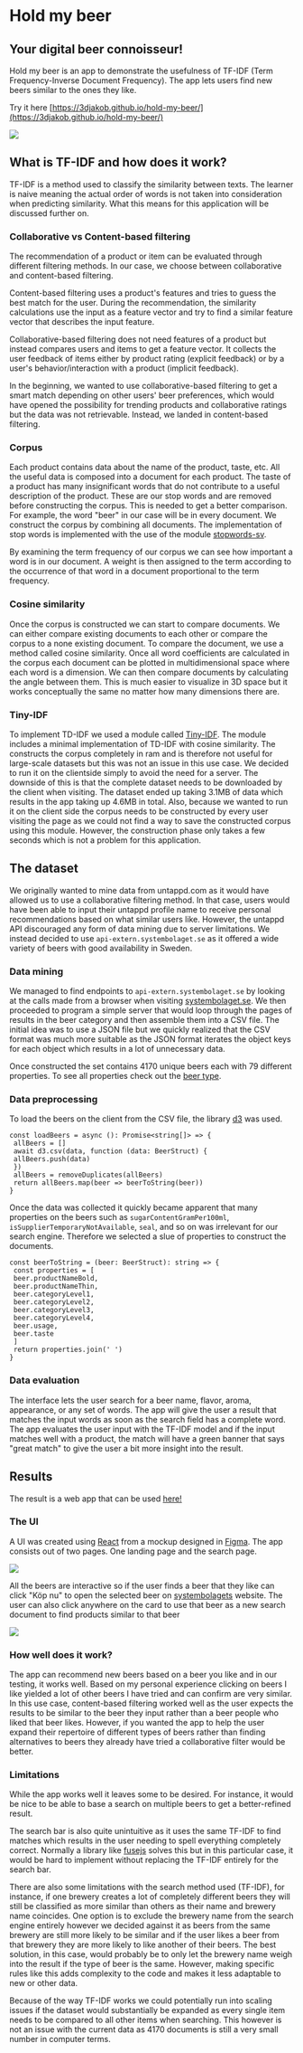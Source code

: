 # Hold my beer

## Your digital beer connoisseur!
Hold my beer is an app to demonstrate the usefulness of TF-IDF (Term Frequency-Inverse Document Frequency). The app lets users find new beers similar to the ones they like. 

Try it here [https://3djakob.github.io/hold-my-beer/](https://3djakob.github.io/hold-my-beer/)

![](screenshot.png)

## What is TF-IDF and how does it work?

TF-IDF is a method used to classify the similarity between texts. The learner is naive meaning the actual order of words is not taken into consideration when predicting similarity. What this means for this application will be discussed further on. 

### Collaborative vs Content-based filtering

The recommendation of a product or item can be evaluated through different filtering methods. In our case, we choose between collaborative and content-based filtering. 

Content-based filtering uses a product's features and tries to guess the best match for the user. During the recommendation, the similarity calculations use the input as a feature vector and try to find a similar feature vector that describes the input feature.

Collaborative-based filtering does not need features of a product but instead compares users and items to get a feature vector. It collects the user feedback of items either by product rating (explicit feedback) or by a user's behavior/interaction with a product (implicit feedback).

In the beginning, we wanted to use collaborative-based filtering to get a smart match depending on other users' beer preferences, which would have opened the possibility for trending products and collaborative ratings but the data was not retrievable. Instead, we landed in content-based filtering.

### Corpus

Each product contains data about the name of the product, taste, etc. All the useful data is composed into a document for each product. The taste of a product has many insignificant words that do not contribute to a useful description of the product. These are our stop words and are removed before constructing the corpus. This is needed to get a better comparison. For example, the word "beer" in our case will be in every document. We construct the corpus by combining all documents. The implementation of stop words is implemented with the use of the module [stopwords-sv](https://www.npmjs.com/package/stopwords-sv).

By examining the term frequency of our corpus we can see how important a word is in our document. A weight is then assigned to the term according to the occurrence of that word in a document proportional to the term frequency.


### Cosine similarity

Once the corpus is constructed we can start to compare documents. We can either compare existing documents to each other or compare the corpus to a none existing document. To compare the document, we use a method called cosine similarity. Once all word coefficients are calculated in the corpus each document can be plotted in multidimensional space where each word is a dimension. We can then compare documents by calculating the angle between them. This is much easier to visualize in 3D space but it works conceptually the same no matter how many dimensions there are.

### Tiny-IDF

To implement TD-IDF we used a module called [Tiny-IDF](https://www.npmjs.com/package/tiny-tfidf). The module includes a minimal implementation of TD-IDF with cosine similarity. The constructs the corpus completely in ram and is therefore not useful for large-scale datasets but this was not an issue in this use case. We decided to run it on the clientside simply to avoid the need for a server. The downside of this is that the complete dataset needs to be downloaded by the client when visiting. The dataset ended up taking 3.1MB of data which results in the app taking up 4.6MB in total. Also, because we wanted to run it on the client side the corpus needs to be constructed by every user visiting the page as we could not find a way to save the constructed corpus using this module. However, the construction phase only takes a few seconds which is not a problem for this application.

## The dataset

We originally wanted to mine data from untappd.com as it would have allowed us to use a collaborative filtering method. In that case, users would have been able to input their untappd profile name to receive personal recommendations based on what similar users like. However, the untappd API discouraged any form of data mining due to server limitations. We instead decided to use `api-extern.systembolaget.se` as it offered a wide variety of beers with good availability in Sweden.

### Data mining

We managed to find endpoints to `api-extern.systembolaget.se` by looking at the calls made from a browser when visiting [systembolaget.se](https://www.systembolaget.se). We then proceeded to program a simple server that would loop through the pages of results in the beer category and then assemble them into a CSV file. The initial idea was to use a JSON file but we quickly realized that the CSV format was much more suitable as the JSON format iterates the object keys for each object which results in a lot of unnecessary data. 

Once constructed the set contains 4170 unique beers each with 79 different properties. To see all properties check out the [beer type](https://github.com/3DJakob/hold-my-beer/blob/35381e9cdf02090001ed683dc4f5837944ad32b8/src/utils/typings.ts?plain=1#L12).

### Data preprocessing

To load the beers on the client from the CSV file, the library [d3](https://www.npmjs.com/package/d3) was used.

```
const loadBeers = async (): Promise<string[]> => {
 allBeers = []
 await d3.csv(data, function (data: BeerStruct) {
 allBeers.push(data)
 })
 allBeers = removeDuplicates(allBeers)
 return allBeers.map(beer => beerToString(beer))
}
```

Once the data was collected it quickly became apparent that many properties on the beers such as `sugarContentGramPer100ml`, `isSupplierTemporaryNotAvailable`, `seal`, and so on was irrelevant for our search engine. Therefore we selected a slue of properties to construct the documents.

```
const beerToString = (beer: BeerStruct): string => {
 const properties = [
 beer.productNameBold,
 beer.productNameThin,
 beer.categoryLevel1,
 beer.categoryLevel2,
 beer.categoryLevel3,
 beer.categoryLevel4,
 beer.usage,
 beer.taste
 ]
 return properties.join(' ')
}
```

### Data evaluation

The interface lets the user search for a beer name, flavor, aroma, appearance, or any set of words. The app will give the user a result that matches the input words as soon as the search field has a complete word. The app evaluates the user input with the TF-IDF model and if the input matches well with a product, the match will have a green banner that says "great match" to give the user a bit more insight into the result. 


## Results

The result is a web app that can be used [here!](https://3djakob.github.io/hold-my-beer/)

### The UI

A UI was created using [React](https://reactjs.org) from a mockup designed in [Figma](https://www.figma.com). The app consists out of two pages. One landing page and the search page.

![](landingPage.png)

All the beers are interactive so if the user finds a beer that they like can click "Köp nu" to open the selected beer on [systembolagets](https://www.systembolaget.se) website. The user can also click anywhere on the card to use that beer as a new search document to find products similar to that beer 

![](sampleBeer.png)

### How well does it work?

The app can recommend new beers based on a beer you like and in our testing, it works well. Based on my personal experience clicking on beers I like yielded a lot of other beers I have tried and can confirm are very similar. In this use case, content-based filtering worked well as the user expects the results to be similar to the beer they input rather than a beer people who liked that beer likes. 
However, if you wanted the app to help the user expand their repertoire of different types of beers rather than finding alternatives to beers they already have tried a collaborative filter would be better.

### Limitations

While the app works well it leaves some to be desired. For instance, it would be nice to be able to base a search on multiple beers to get a better-refined result.

The search bar is also quite unintuitive as it uses the same TF-IDF to find matches which results in the user needing to spell everything completely correct. Normally a library like [fusejs](https://fusejs.io) solves this but in this particular case, it would be hard to implement without replacing the TF-IDF entirely for the search bar.

There are also some limitations with the search method used (TF-IDF), for instance, if one brewery creates a lot of completely different beers they will still be classified as more similar than others as their name and brewery name coincides. One option is to exclude the brewery name from the search engine entirely however we decided against it as beers from the same brewery are still more likely to be similar and if the user likes a beer from that brewery they are more likely to like another of their beers. The best solution, in this case, would probably be to only let the brewery name weigh into the result if the type of beer is the same. However, making specific rules like this adds complexity to the code and makes it less adaptable to new or other data.

Because of the way TF-IDF works we could potentially run into scaling issues if the dataset would substantially be expanded as every single item needs to be compared to all other items when searching. This however is not an issue with the current data as 4170 documents is still a very small number in computer terms.